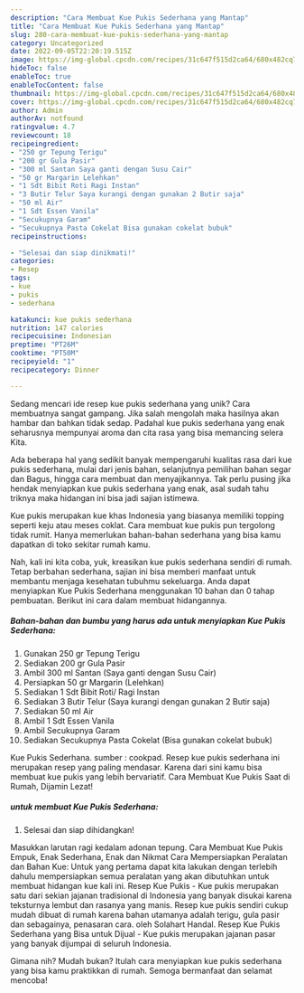 ```yaml
---
description: "Cara Membuat Kue Pukis Sederhana yang Mantap"
title: "Cara Membuat Kue Pukis Sederhana yang Mantap"
slug: 280-cara-membuat-kue-pukis-sederhana-yang-mantap
category: Uncategorized
date: 2022-09-05T22:20:19.515Z
image: https://img-global.cpcdn.com/recipes/31c647f515d2ca64/680x482cq70/kue-pukis-sederhana-foto-resep-utama.jpg
hideToc: false
enableToc: true
enableTocContent: false
thumbnail: https://img-global.cpcdn.com/recipes/31c647f515d2ca64/680x482cq70/kue-pukis-sederhana-foto-resep-utama.jpg
cover: https://img-global.cpcdn.com/recipes/31c647f515d2ca64/680x482cq70/kue-pukis-sederhana-foto-resep-utama.jpg
author: Admin
authorAv: notfound
ratingvalue: 4.7
reviewcount: 18
recipeingredient:
- "250 gr Tepung Terigu"
- "200 gr Gula Pasir"
- "300 ml Santan Saya ganti dengan Susu Cair"
- "50 gr Margarin Lelehkan"
- "1 Sdt Bibit Roti Ragi Instan"
- "3 Butir Telur Saya kurangi dengan gunakan 2 Butir saja"
- "50 ml Air"
- "1 Sdt Essen Vanila"
- "Secukupnya Garam"
- "Secukupnya Pasta Cokelat Bisa gunakan cokelat bubuk"
recipeinstructions:

- "Selesai dan siap dinikmati!"
categories:
- Resep
tags:
- kue
- pukis
- sederhana

katakunci: kue pukis sederhana 
nutrition: 147 calories
recipecuisine: Indonesian
preptime: "PT26M"
cooktime: "PT50M"
recipeyield: "1"
recipecategory: Dinner

---
```





Sedang mencari ide resep kue pukis sederhana yang unik? Cara membuatnya sangat gampang. Jika salah mengolah maka hasilnya akan hambar dan bahkan tidak sedap. Padahal kue pukis sederhana yang enak seharusnya mempunyai aroma dan cita rasa yang bisa memancing selera Kita.





Ada beberapa hal yang sedikit banyak mempengaruhi kualitas rasa dari kue pukis sederhana, mulai dari jenis bahan, selanjutnya pemilihan bahan segar dan Bagus, hingga cara membuat dan menyajikannya. Tak perlu pusing jika hendak menyiapkan kue pukis sederhana yang enak,      asal sudah tahu triknya maka hidangan ini bisa jadi sajian istimewa.














Kue pukis merupakan kue khas Indonesia yang biasanya memiliki topping seperti keju atau meses coklat. Cara membuat kue pukis pun tergolong tidak rumit. Hanya memerlukan bahan-bahan sederhana yang bisa kamu dapatkan di toko sekitar rumah kamu.






Nah, kali ini kita coba, yuk, kreasikan kue pukis sederhana sendiri di rumah. Tetap berbahan sederhana, sajian ini bisa memberi manfaat untuk membantu menjaga kesehatan tubuhmu sekeluarga. Anda dapat menyiapkan Kue Pukis Sederhana menggunakan 10 bahan dan 0 tahap pembuatan. Berikut ini cara dalam membuat hidangannya.

<!--inarticleads1-->

##### Bahan-bahan dan bumbu yang harus ada untuk menyiapkan Kue Pukis Sederhana:

1. Gunakan 250 gr Tepung Terigu
1. Sediakan 200 gr Gula Pasir
1. Ambil 300 ml Santan (Saya ganti dengan Susu Cair)
1. Persiapkan 50 gr Margarin (Lelehkan)
1. Sediakan 1 Sdt Bibit Roti/ Ragi Instan
1. Sediakan 3 Butir Telur (Saya kurangi dengan gunakan 2 Butir saja)
1. Sediakan 50 ml Air
1. Ambil 1 Sdt Essen Vanila
1. Ambil Secukupnya Garam
1. Sediakan Secukupnya Pasta Cokelat (Bisa gunakan cokelat bubuk)


Kue Pukis Sederhana. sumber : cookpad. Resep kue pukis sederhana ini merupakan resep yang paling mendasar. Karena dari sini kamu bisa membuat kue pukis yang lebih bervariatif. Cara Membuat Kue Pukis Saat di Rumah, Dijamin Lezat! 

<!--inarticleads2-->

#####  untuk membuat Kue Pukis Sederhana:


1. Selesai dan siap dihidangkan!

Masukkan larutan ragi kedalam adonan tepung. Cara Membuat Kue Pukis Empuk, Enak Sederhana, Enak dan Nikmat Cara Mempersiapkan Peralatan dan Bahan Kue: Untuk yang pertama dapat kita lakukan dengan terlebih dahulu mempersiapkan semua peralatan yang akan dibutuhkan untuk membuat hidangan kue kali ini. Resep Kue Pukis - Kue pukis merupakan satu dari sekian jajanan tradisional di Indonesia yang banyak disukai karena teksturnya lembut dan rasanya yang manis. Resep kue pukis sendiri cukup mudah dibuat di rumah karena bahan utamanya adalah terigu, gula pasir dan sebagainya, penasaran cara. oleh Solahart Handal. Resep Kue Pukis Sederhana yang Bisa untuk Dijual - Kue pukis merupakan jajanan pasar yang banyak dijumpai di seluruh Indonesia. 

Gimana nih? Mudah bukan? Itulah cara menyiapkan kue pukis sederhana yang bisa kamu praktikkan di rumah. Semoga bermanfaat dan selamat mencoba!

